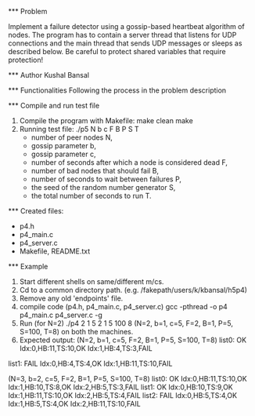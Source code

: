 *** Problem

Implement a failure detector using a gossip-based heartbeat algorithm of nodes.
The program has to contain a server thread that listens for UDP connections and the main thread that sends UDP messages or sleeps as described below. Be careful to protect shared variables that require protection!

*** Author
Kushal Bansal

*** Functionalities
Following the process in the problem description

*** Compile and run test file
1. Compile the program with Makefile: make clean make
2. Running test file: ./p5 N b c F B P S T
	- number of peer nodes N,
	- gossip parameter b,
	- gossip parameter c,
	- number of seconds after which a node is considered dead F,
	- number of bad nodes that should fail B,
	- number of seconds to wait between failures P,
	- the seed of the random number generator S,
	- the total number of seconds to run T.

*** Created files:
- p4.h
- p4_main.c
- p4_server.c
- Makefile, README.txt

*** Example
1. Start different shells on same/different m/cs.
2. Cd to a common directory path. (e.g. /fakepath/users/k/kbansal/h5p4)
3. Remove any old 'endpoints' file.
4. compile code (p4.h, p4_main.c, p4_server.c)
 gcc -pthread  -o p4 p4_main.c p4_server.c -g
5. Run (for N=2)
./p4 2 1 5 2 1 5 100 8
(N=2, b=1, c=5, F=2, B=1, P=5, S=100, T=8)
on both the machines.
6. Expected output:
(N=2, b=1, c=5, F=2, B=1, P=5, S=100, T=8)
list0:
OK
Idx:0,HB:11,TS:10,OK
Idx:1,HB:4,TS:3,FAIL

list1:
FAIL
Idx:0,HB:4,TS:4,OK
Idx:1,HB:11,TS:10,FAIL

(N=3, b=2, c=5, F=2, B=1, P=5, S=100, T=8)
list0:
OK
Idx:0,HB:11,TS:10,OK
Idx:1,HB:10,TS:8,OK
Idx:2,HB:5,TS:3,FAIL
list1:
OK
Idx:0,HB:10,TS:9,OK
Idx:1,HB:11,TS:10,OK
Idx:2,HB:5,TS:4,FAIL
list2:
FAIL
Idx:0,HB:5,TS:4,OK
Idx:1,HB:5,TS:4,OK
Idx:2,HB:11,TS:10,FAIL
